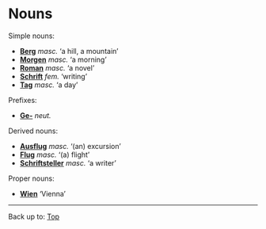 # Nouns

Simple nouns:
- **[Berg](b/be/Berg.md)** *masc.* ‘a hill, a mountain’
- **[Morgen](m/mo/Morgen.md)** *masc.* ‘a morning’
- **[Roman](r/ro/Roman.md)** *masc.* ‘a novel’
- **[Schrift](s/sc/Schrift.md)** *fem.* ‘writing’
- **[Tag](t/ta/Tag.md)** *masc.* ‘a day’

Prefixes:
- **[Ge-](prefixes/Ge_.md)** *neut.*

Derived nouns:
- **[Ausflug](a/au/Ausflug.md)** *masc.* ‘(an) excursion’
- **[Flug](f/fl/Flug.md)** *masc.* ‘(a) flight’
- **[Schriftsteller](s/sc/Schriftsteller.md)** *masc.* ‘a writer’

Proper nouns:
- **[Wien](w/wi/Wien.md)** ‘Vienna’

----

Back up to: [Top](../index.md)
